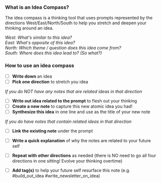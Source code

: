 
### What is an Idea Compass? 
The idea compass is a thinking tool that uses prompts represented by the directions West/East/North/South to help you stretch and deepen your thinking around an idea. 

*West: What's similar to this idea?*<br>
*East: What's opposite of this idea?*<br>
*North: Which theme / question does this idea come from?*<br>
*South: Where does this idea lead to? (So what?)*<br>


### How to use an idea compass
- [ ] **Write down** an idea
- [ ] **Pick one direction** to stretch you idea
      
*If you do NOT have any notes that are related ideas in that direction* 
- [ ] **Write out idea related to the prompt** to flesh out your thinking
- [ ] **Create a new note** to capture this new atomic idea you had!
- [ ] **Synthesize this idea** in one line and use as the title of your new note

*If you do have notes that contain related ideas in that direction*
- [ ] **Link the existing note** under the prompt
- [ ] **Write a quick explanation** of why the notes are related to your future self

- [ ] **Repeat with other directions** as needed (there is NO need to go all four directions in one sitting! Evolve your thinking overtime)
- [ ] **Add tag(s)** to help your future self resurface this note (e.g. #build_out_idea #write_newsletter_on_idea) 